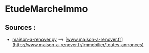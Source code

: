 # EtudeMarcheImmo

## Sources :
* [maison-a-renover.py](maison-a-renover.py) --> [www.maison-a-renover.fr](http://www.maison-a-renover.fr/immobilier/toutes-annonces)

